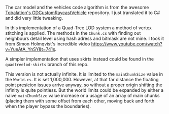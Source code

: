 The car model and the vehicles code algorithm is from the awesome [Tobalation's GDCustomRaycastVehicle](https://github.com/Tobalation/GDCustomRaycastVehicle) repository. I just translated it to C# and did very little tweaking.

In this implementation of a Quad-Tree LOD system a method of vertex stitching is applied. The methods in the `Chunk.cs` with finding out neighbours detail level using hash adress and bitmask are not mine. I took it from Simon Holmqvist's incredible video https://www.youtube.com/watch?v=YueAtA_YnSY&t=741s.

A simpler implementation that uses skirts instead could be found in the `quadtreelod-skirts` branch of this repo.

This version is not actually infinite. It is limited to the `mainChunkSize` value in the `World.cs`. It is set 1,000,000. However, at that far distance the floating point presicion issues arrive anyway, so without a proper origin shifting the infinity is quite pointless. But the world limits could be expanded by either a naive `mainChunkSize` value increase or a usage of an array of main chunks (placing them with some offset from each other, moving back and forth when the player bypass the boundaries).
